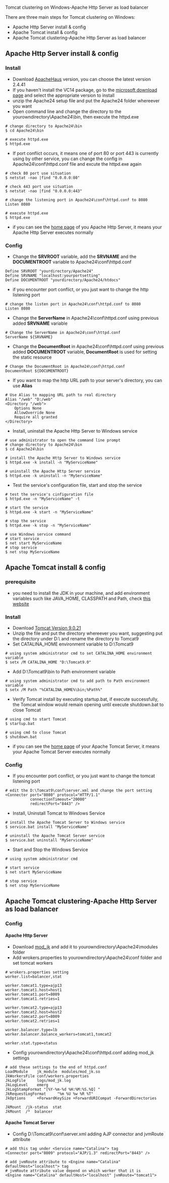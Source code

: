 Tomcat clustering on Windows-Apache Http Server as load balancer 

There are three main steps for Tomcat clustering on Windows:

- Apache Http Server install & config
- Apache Tomcat install & config
- Apache Tomcat clustering-Apache Http Server as load balancer

## Apache Http Server install & config

### Install

- Download [ApacheHaus](https://www.apachehaus.com/cgi-bin/download.plx) version, you can choose the latest version 2.4.41
- If you haven't install the VC14 package, go to the [microsoft download page](https://www.microsoft.com/zh-tw/download/details.aspx?id=48145) and select the appropriate version to install
- unzip the Apache24 setup file and put the Apache24 folder whereever you want
- Open command line and change the directory to the yourowndirectory\Apache24\bin, then execute the httpd.exe

```
# change directory to Apache24\bin
$ cd Apache24\bin

# execute httpd.exe
$ httpd.exe
```

- If  port conflict occurs, it means one of port 80 or port 443 is currently using by other service, you can change the config in Apache24\conf\httpd.conf file and excute the httpd.exe again

```
# check 80 port use situation
$ netstat -nao |find "0.0.0.0:80"

# check 443 port use situation
$ netstat -nao |find "0.0.0.0:443"

# change the listening port in Apache24\conf\httpd.conf to 8080
Listen 8080

# execute httpd.exe
$ httpd.exe
```

- if you can see the [home page](http://localhost:8080) of you Apache Http Server, it means your Apache Http Server executes normally

### Config

- Change the **SRVROOT**  variable, add the **SRVNAME**  and the **DOCUMENTROOT**  variable to Apache24\conf\httpd.conf 

```
Define SRVROOT "yourdirectory/Apache24"
Define SRVNAME "localhost:yourportsetting"
Define DOCUMENTROOT "yourdirectory/Apache24/htdocs"
```

- if you encounter port conflict, or you just want to change the http listening port

```
# change the listen port in Apache24\conf\httpd.conf to 8080
Listen 8080
```

- Change the **ServerName** in Apache24\conf\httpd.conf using previous added **SRVNAME** variable

```
# Change the ServerName in Apache24\conf\httpd.conf
ServerName ${SRVNAME}
```

- Change the **DocumentRoot** in Apache24\conf\httpd.conf using previous added **DOCUMENTROOT** variable, **DocumentRoot** is used for setting the static resource 

```
# Change the DocumentRoot in Apache24\conf\httpd.conf
DocumentRoot ${DOCUMENTROOT}
```

- If you want to map the http URL path to your server's directory, you can use **Alias** 

```
# Use Alias to mapping URL path to real directory
Alias "/web" "D:/web" 
<Directory "/web">
	Options None
	AllowOverride None
	Require all granted
</Directory>
```

- Install, uninstall the Apache Http Server to Windows service

```
# use administrator to open the command line prompt
# change directory to Apache24\bin
$ cd Apache24\bin

# install the Apache Http Server to Windows service
$ httpd.exe -k install -n "MyServiceName"

# uninstall the Apache Http Server service
$ httpd.exe -k uninstall -n "MyServiceName"
```

- Test the service's configuration file, start and stop the service

```
# test the service's cinfiguration file
$ httpd.exe -n "MyServiceName" -t

# start the service
$ httpd.exe -k start -n "MyServiceName"

# stop the service
$ httpd.exe -k stop -n "MyServiceName"

# use Windows service command
# start service
$ net start MyServiceName
# stop service
$ net stop MyServiceName
```

## Apache Tomcat install & config

### prerequisite

- you need to install the JDK in your machine, and add environment variables such like JAVA_HOME,  CLASSPATH and Path, check [this website](https://caterpillar.gitbooks.io/javase6tutorial/content/c2.html)

### Install

- Download [Tomcat Version 9.0.21](https://archive.apache.org/dist/tomcat/tomcat-9/v9.0.21/bin/apache-tomcat-9.0.21-windows-x64.zip) 
- Unzip the file and put the directory whereever you want, suggesting put the directory under D:\ and rename the directory to Tomcat9
- Set CATALINA_HOME environment variable to D:\Tomcat9

```
# using system administrator cmd to set CATALINA_HOME environment variable
$ setx /M CATALINA_HOME "D:\Tomcat9.0"
```

- Add D:\Tomcat9\bin to Path environment variable 

```
# using system administrator cmd to add path to Path environment variable
$ setx /M Path "%CATALINA_HOME%\bin;%Path%"
```

- Verify Tomcat install by executing startup.bat, if execute successfully, the Tomcat window would remain opening until execute shutdown.bat to close Tomcat

```
# using cmd to start Tomcat
$ startup.bat

# using cmd to close Tomcat
$ shutdown.bat
```

- if you can see the [home page](http://localhost:8080) of your Apache Tomcat Server, it means your Apache Tomcat Server executes normally 

### Config

- If you encounter port conflict, or you just want to change the tomcat listening port

```
# edit the D:\Tomcat9\conf\server.xml and change the port setting
<Connector port="8080" protocol="HTTP/1.1"
           connectionTimeout="20000"
           redirectPort="8443" />
```

- Install, Uninstall Tomcat to Windows Service

```
# install the Apache Tomcat Server to Windows service
$ service.bat install "MyServiceName"

# uninstall the Apache Tomcat Server service
$ service.bat uninstall "MyServiceName"
```

- Start and Stop the Windows Service

```
# using system administrator cmd

# start service
$ net start MyServiceName

# stop service
$ net stop MyServiceName
```

## Apache Tomcat clustering-Apache Http Server as load balancer

### Config

#### Apache Http Server

- Download [mod_jk](http://archive.apache.org/dist/tomcat/tomcat-connectors/jk/binaries/windows/tomcat-connectors-1.2.39-windows-x86_64-httpd-2.4.x.zip) and add it to yourowndirectory\Apache24\modules folder
- Add wrokers.properties to yourowndirectory\Apache24\conf folder and set tomcat workers

```
# wrokers.properties setting
worker.list=balancer,stat

worker.tomcat1.type=ajp13
worker.tomcat1.host=host1
worker.tomcat1.port=8009
worker.tomcat1.retries=1

worker.tomcat2.type=ajp13
worker.tomcat2.host=host2
worker.tomcat2.port=8009
worker.tomcat2.retries=1

worker.balancer.type=lb
worker.balancer.balance_workers=tomcat1,tomcat2

worker.stat.type=status
```

- Config yourowndirectory\Apache24\conf\httpd.conf adding mod_jk settings

```
# add these settings to the end of httpd.conf
LoadModule    jk_module  modules/mod_jk.so
JkWorkersFile conf/workers.properties
JkLogFile     logs/mod_jk.log
JkLogLevel    emerg
JkLogStampFormat "[%Y-%m-%d %H:%M:%S.%Q] "
JkRequestLogFormat     "%m %U %w %R %T"
JkOptions     +ForwardKeySize +ForwardURICompat -ForwardDirectories

JkMount  /jk-status  stat
JkMount  /*  balancer
```

#### Apache Tomcat Server

- Config D:\Tomcat9\conf\server.xml adding AJP connector and jvmRoute attribute

```
# add this tag under <Service name="Catalina"> tag
<Connector port="8009" protocol="AJP/1.3" redirectPort="8443" />

# add jvmRoute attribute to <Engine name="Catalina" defaultHost="localhost"> tag
# jvmRoute attribute value depend on which worker that it is
<Engine name="Catalina" defaultHost="localhost" jvmRoute="tomcat1">
```

